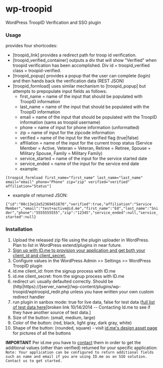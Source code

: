 wp-troopid
==========

WordPress TroopID Verification and SSO plugin

### Usage
provides four shortcodes: 
- [troopid_link] provides a redirect path for troop id verification.
- [troopid_verified_container] outputs a div that will show "Verified" when troopid verification has been accomplished. Div id = troopid_verified class = troopid-verified.
- [troopid_popup] provides a popup that the user can complete (login) and then hands back the verification data (REST JSON)
- [troopid_formload] uses similar mechanism to [troopid_popup] but attempts to prepopulate input fields as follows:
  - first_name = name of the input that should be populated with TroopID information
  - last_name = name of the input that should be populated with the TroopID information
  - email = name of the input that should be populated with the TroopID information (sams as troopid username)
  - phone = name of input for phone information (unformatted)
  - zip = name of input for the zipcode information
  - verified = name of the input for the verified flag (true|false)
  - affiliation = name of the input for the current troop status (Service Member = Active, Veteran = Veteran, Retiree = Retiree, Spouse = Military Spouse, Family = Military Family)
  - service_started = name of the input for the service started date
  - service_ended = name of the input for the service end date
  - example:

```[troopid_formload first_name="first_name" last_name="last_name" email="email" phone="Phone" zip="zip" verified="verified" affiliation="Status"]```
  - example of returned JSON:

```{"id":"08c13e12e52369451876","verified":true,"affiliation":"Service Member","email":"test+active@id.me","first_name":"Ed","last_name":"Snider","phone":"5555555555","zip":"12345","service_ended":null,"service_started":null}```

### Installation
1. Upload the released zip file using the plugin uploader in WordPress. Plan to list in WordPress extend/plugins in near future.
2. [Sign up with ID.me to provision your application and get both your client_id and client_secret.](https://developer.id.me/developers/sign-up "ID.me Developer Signup") 
2. Configure values in the WordPress Admin >> Settings >> WordPress TroopID plugin
  1. id.me client_id: from the signup process with ID.me
  2. id.me client_secret: from the signup process with ID.me
  3. redirect uri: usually defaulted correctly. Should be (http|https)://[server_name]//wp-content/plugins/wp-troopid/wptroopid_redir.php unless you have written your own custom redirect handler
  4. run plugin in sanbox mode: true for live data, false for test data ([full list of test data here](https://developer.id.me/documentation/test_data )[broken link 10/14/2014 -- Contacting Id.me to see if they have another source of test data.]
  5. Size of the button: (small, medium, large)
  6. Color of the button: (red, black, light gray, dark gray, white)
  7. Shape of the button: (rounded, square)
    - visit [id.me's design asset page](https://developer.id.me/documentation/assets) for pictures of all the buttons

**IMPORTANT**
Per id.me you have to [contact](mailto:api@id.me) them in order to get the additional values (other than verified) returned for your specific application:
```Note: Your application can be configured to return additional fields such as name and email if you are using ID.me as an SSO solution. Contact us to get started.```

